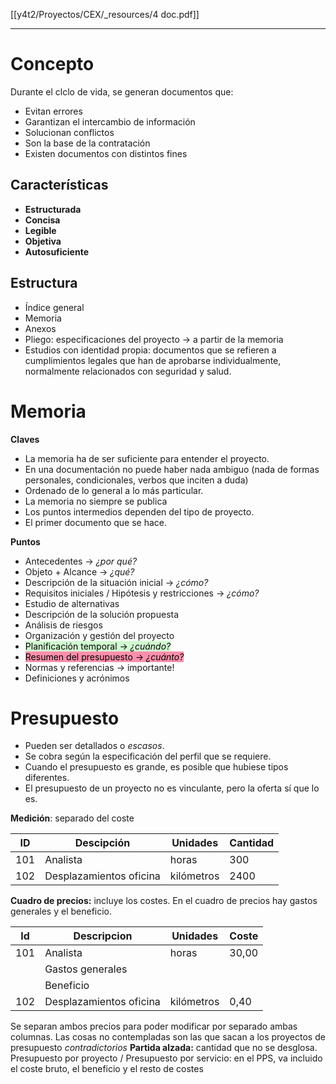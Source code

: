 [[y4t2/Proyectos/CEX/_resources/4 doc.pdf]]

---

# Concepto
Durante el clclo de vida, se generan documentos que:
- Evitan errores
- Garantizan el intercambio de información
- Solucionan conflictos
- Son la base de la contratación
- Existen documentos con distintos fines

## Características
- **Estructurada**
- **Concisa**
- **Legible**
- **Objetiva**
- **Autosuficiente**

## Estructura
- Índice general
- Memoria
- Anexos
- Pliego: especificaciones del proyecto → a partir de la memoria
- Estudios con identidad propia: documentos que se refieren a cumplimientos legales que han de aprobarse individualmente, normalmente relacionados con seguridad y salud.

# Memoria
**Claves**
- La memoria ha de ser suficiente para entender el proyecto.
- En una documentación no puede haber nada ambiguo (nada de formas personales, condicionales, verbos que inciten a duda)
- Ordenado de lo general a lo más particular.
- La memoria no siempre se publica
- Los puntos intermedios dependen del tipo de proyecto.
- El primer documento que se hace.

**Puntos**
- Antecedentes → *¿por qué?*
- Objeto + Alcance → *¿qué?*
- Descripción de la situación inicial → *¿cómo?*
- Requisitos iniciales / Hipótesis y restricciones → *¿cómo?*
- Estudio de alternativas
- Descripción de la solución propuesta
- Análisis de riesgos
- Organización y gestión del proyecto
- <mark style="background: #BBFABBA6;">Planificación temporal → <i>¿cuándo?</i></mark>
- <mark style="background: #FF5582A6;">Resumen del presupuesto → <i>¿cuánto?</i></mark>
- Normas y referencias → importante!
- Definiciones y acrónimos

# Presupuesto
- Pueden ser detallados o *escasos*.
- Se cobra según la especificación del perfil que se requiere.
- Cuando el presupuesto es grande, es posible que hubiese tipos diferentes.
- El presupuesto de un proyecto no es vinculante, pero la oferta sí que lo es.

**Medición**: separado del coste

| ID  | Descipción              | Unidades   | Cantidad |
| --- | ----------------------- | ---------- | -------- |
| 101 | Analista                | horas      | 300      |
| 102 | Desplazamientos oficina | kilómetros | 2400     |

**Cuadro de precios:** incluye los costes.
En el cuadro de precios hay gastos generales y el beneficio.

| Id  | Descripcion             | Unidades   | Coste |
| --- | ----------------------- | ---------- | ----- |
| 101 | Analista                | horas      | 30,00 |
|     | Gastos generales        |            |       |
|     | Beneficio               |            |       |
| 102 | Desplazamientos oficina | kilómetros | 0,40  |

Se separan ambos precios para poder modificar por separado ambas columnas.
Las cosas no contempladas son las que sacan a los proyectos de presupuesto *contradictorios*
**Partida alzada:** cantidad que no se desglosa.
Presupuesto por proyecto / Presupuesto por servicio: en el PPS, va incluido el coste bruto, el beneficio y el resto de costes
